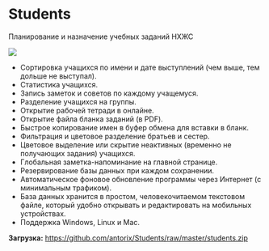 # Students

Планирование и назначение учебных заданий НХЖС

![](https://blogger.googleusercontent.com/img/b/R29vZ2xl/AVvXsEhPSRPL42fNuvP8j5m3Fh7krcDW0bVqez_KxnTJZyRypMsEWAf3a2CTLM280kIOe_D7zGheBXkua0Cf3IauELbRFV8ZejD9_tq1veMhCm1Aa6A_W9yoGVw3kkFbYiiHR8ahMbvlRmJMUpaDiMst3-j54PwC7FYiecpsGJ8JXRnABtomDSTvh7hAoSO9-gX-/s1600/screenshot.png)

* Сортировка учащихся по имени и дате выступлений (чем выше, тем дольше не выступал).
* Статистика учащихся.
* Запись заметок и советов по каждому учащемуся.
* Разделение учащихся на группы.
* Открытие рабочей тетради в онлайне.
* Открытие файла бланка заданий (в PDF).
* Быстрое копирование имен в буфер обмена для вставки в бланк.
* Фильтрация и цветовое разделение братьев и сестер.
* Цветовое выделение или скрытие неактивных (временно не получающих задания) учащихся.
* Глобальная заметка-напоминание на главной странице.
* Резервирование базы данных при каждом сохранении.
* Автоматическое фоновое обновление программы через Интернет (с минимальным трафиком).
* База данных хранится в простом, человекочитаемом текстовом файле, который удобно открывать и редактировать на мобильных устройствах.
* Поддержка Windows, Linux и Mac.

**Загрузка:**
https://github.com/antorix/Students/raw/master/students.zip
